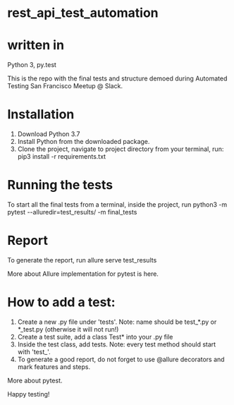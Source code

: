 # rest_api_test_automation

# written in

Python 3, py.test

This is the repo with the final tests and structure demoed during Automated Testing San Francisco Meetup @ Slack.

# Installation
1. Download Python 3.7
2. Install Python from the downloaded package.
3. Clone the project, navigate to project directory from your terminal, run: pip3 install -r requirements.txt

# Running the tests
To start all the final tests from a terminal, inside the project, run python3 -m pytest --alluredir=test_results/ -m final_tests

# Report
To generate the report, run allure serve test_results

More about Allure implementation for pytest is here.

# How to add a test:
1. Create a new .py file under 'tests'. Note: name should be test_*.py or *_test.py (otherwise it will not run!)
2. Create a test suite, add a class Test* into your .py file
3. Inside the test class, add tests. Note: every test method should start with 'test_'.
4. To generate a good report, do not forget to use @allure decorators and mark features and steps.

More about pytest.

Happy testing!
